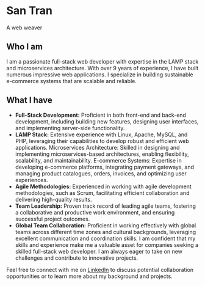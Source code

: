 # San Tran
A web weaver

## Who I am
I am a passionate full-stack web developer with expertise in the LAMP stack and microservices architecture. With over 9 years of experience, I have built numerous impressive web applications. I specialize in building sustainable e-commerce systems that are scalable and reliable.

## What I have
- **Full-Stack Development:** Proficient in both front-end and back-end development, including building new features, designing user interfaces, and implementing server-side functionality.
- **LAMP Stack:** Extensive experience with Linux, Apache, MySQL, and PHP, leveraging their capabilities to develop robust and efficient web applications.
Microservices Architecture: Skilled in designing and implementing microservices-based architectures, enabling flexibility, scalability, and maintainability.
E-commerce Systems: Expertise in developing e-commerce platforms, integrating payment gateways, and managing product catalogues, orders, invoices, and optimizing user experiences.
- **Agile Methodologies:** Experienced in working with agile development methodologies, such as Scrum, facilitating efficient collaboration and delivering high-quality results.
- **Team Leadership:** Proven track record of leading agile teams, fostering a collaborative and productive work environment, and ensuring successful project outcomes.
- **Global Team Collaboration:** Proficient in working effectively with global teams across different time zones and cultural backgrounds, leveraging excellent communication and coordination skills.
I am confident that my skills and experience make me a valuable asset for companies seeking a skilled full-stack web developer. I am always eager to take on new challenges and contribute to innovative projects.

Feel free to connect with me on <a href="https://www.linkedin.com/in/trannamsan/" target="_blank">LinkedIn</a> to discuss potential collaboration opportunities or to learn more about my background and projects.

